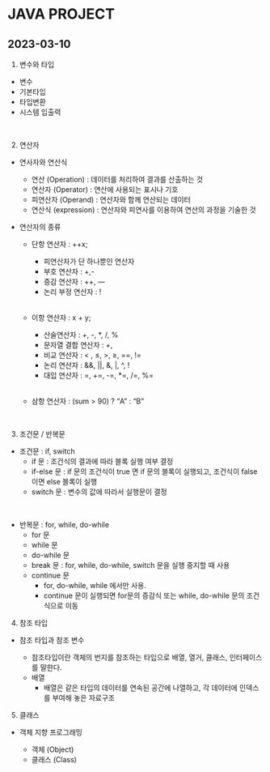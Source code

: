 # JAVA PROJECT

## 2023-03-10

1. 변수와 타입
  * 변수
  * 기본타입
  * 타입변환
  * 시스템 입출력

<br/>

2. 연산자
  * 연사자와 연산식
    - 연산 (Operation) : 데이터를 처리하여 결과를 산출하는 것
    - 연산자 (Operator) : 연산에 사용되는 표시나 기호
    - 피연산자 (Operand) : 연산자와 함께 연산되는 데이터
    - 연산식 (expression) : 연산자와 피연사를 이용하여 연산의 과정을 기술한 것

  * 연산자의 종류
    - 단항 연산자 : ++x;
      - 피연산자가 단 하나뿐인 연산자
      - 부호 연산자 : +,-
      - 증감 연산자 : ++, —
      - 논리 부정 연산자 : !

      <br/>

    - 이항 연산자 :  x + y;
      - 산술연산자 : +, -, *, /, %
      - 문자열 결합 연산자 : +,
      - 비교 연산자 : < , ≤, >, ≥, ==, !=
      - 논리 연산자 : &&, ||, &, |, ^, !
      - 대입 연산자 : =, +=, -=, *=, /=, %=

      <br/>

    - 삼항 연산자 : (sum > 90) ? “A” : “B”

<br/>

3. 조건문 / 반복문
  * 조건문 : if, switch
    - if 문 : 조건식의 결과에 따라 블록 실행 여부 결정
    - if-else 문 : if 문의 조건식이 true 면 if 문의 블록이 실행되고, 조건식이 false 이면 else 블록이 실행
    - switch  문 : 변수의 값에 따라서 실행문이 결정
  
  <br/>

  * 반복문 : for, while, do-while
    - for 문
    - while 문
    - do-while 문
    - break 문 : for, while, do-while, switch 문을 실행 중지할 때 사용
    - continue 문
      - for, do-while, while 에서만 사용.
      - continue 문이 실행되면 for문의 증감식 또는 while, do-while 문의 조건식으로 이동

4. 참조 타입

  * 참조 타입과 참조 변수 
    - 참조타입이란 객체의 번지를 참조하는 타입으로 배열, 열거, 클래스, 인터페이스를 말한다.

    * 배열
      - 배열은 같은 타입의 데이터를 연속된 공간에 나열하고, 각 데이터에 인덱스를 부여해 놓은 자료구조

5. 클래스

  * 객체 지향 프로그래밍

    * 객체 (Object)
    * 클래스 (Class)
